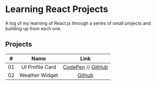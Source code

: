 # Learning React Projects 

A log of my learning of React.js through a series of small projects and building up from each one. 

## Projects 

| #  | Name               | Link                                                                            |
|--- | :-----------------:| :---------------------------------------------------------------------------:   |
| 01 | UI Profile Card    | [CodePen](https://codepen.io/janmez/full/KEEYzJ) // [GitHub](./ui-profilecard/) |
| 02 | Weather Widget     | [Github](./weather-app) |